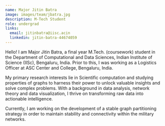 ```yaml
---
name: Major Jitin Batra
image: images/team/jbatra.jpg
description: M-Tech Student
role: undergrad
links:
  email: jitinbatra@iisc.acin
  linkedin: jitin-batra-44674059
---
```


Hello! I am Major Jitin Batra, a final year M.Tech. (coursework) student in the Department of Computational and Data Sciences, Indian Institute of Science (IISc), Bengaluru, India. Prior to this, I was working as a Logistics Officer at ASC Center and College, Bengaluru, India.

My primary research interests lie in Scientific computation and studying properties of graphs to harness their power to unlock valuable insights and solve complex problems. With a background in data analysis, network theory and data visualization, I thrive on transforming raw data into actionable intelligence.

Currently, I am working on the development of a stable graph partitioning strategy in order to maintain stability and connectivity within the military networks.
